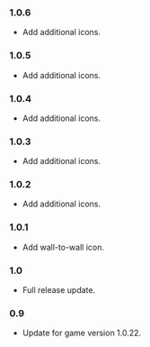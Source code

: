 ### 1.0.6
- Add additional icons.

### 1.0.5
- Add additional icons.

### 1.0.4
- Add additional icons.

### 1.0.3
- Add additional icons.

### 1.0.2
- Add additional icons.

### 1.0.1
- Add wall-to-wall icon.

### 1.0
- Full release update.

### 0.9
- Update for game version 1.0.22.